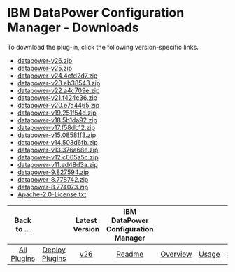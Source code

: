 
# IBM DataPower Configuration Manager - Downloads

To download the plug-in, click the following version-specific links.
- [datapower-v26.zip](https://github.com/ibm-datapower/datapower-configuration-manager/releases/download/Datapower26/datapower-v26.zip)
- [datapower-v25.zip](https://raw.githubusercontent.com/UrbanCode/IBM-UCD-PLUGINS/main/files/datapower/datapower-v25.zip)
- [datapower-v24.4cfd2d7.zip](https://github.com/ibm-datapower/datapower-configuration-manager/releases/download/24/datapower-v24.4cfd2d7.zip)
- [datapower-v23.eb38543.zip](https://raw.githubusercontent.com/UrbanCode/IBM-UCD-PLUGINS/main/files/datapower/datapower-v23.eb38543.zip)
- [datapower-v22.a4c709e.zip](https://raw.githubusercontent.com/UrbanCode/IBM-UCD-PLUGINS/main/files/datapower/datapower-v22.a4c709e.zip)
- [datapower-v21.f424c36.zip](https://raw.githubusercontent.com/UrbanCode/IBM-UCD-PLUGINS/main/files/datapower/datapower-v21.f424c36.zip)
- [datapower-v20.e7a4465.zip](https://raw.githubusercontent.com/UrbanCode/IBM-UCD-PLUGINS/main/files/datapower/datapower-v20.e7a4465.zip)
- [datapower-v19.251f54d.zip](https://raw.githubusercontent.com/UrbanCode/IBM-UCD-PLUGINS/main/files/datapower/datapower-v19.251f54d.zip)
- [datapower-v18.5b1da92.zip](https://raw.githubusercontent.com/UrbanCode/IBM-UCD-PLUGINS/main/files/datapower/datapower-v18.5b1da92.zip)
- [datapower-v17.f58db12.zip](https://raw.githubusercontent.com/UrbanCode/IBM-UCD-PLUGINS/main/files/datapower/datapower-v17.f58db12.zip)
- [datapower-v15.08581f3.zip](https://raw.githubusercontent.com/UrbanCode/IBM-UCD-PLUGINS/main/files/datapower/datapower-v15.08581f3.zip)
- [datapower-v14.503d6fb.zip](https://raw.githubusercontent.com/UrbanCode/IBM-UCD-PLUGINS/main/files/datapower/datapower-v14.503d6fb.zip)
- [datapower-v13.376a68e.zip](https://raw.githubusercontent.com/UrbanCode/IBM-UCD-PLUGINS/main/files/datapower/datapower-v13.376a68e.zip)
- [datapower-v12.c005a5c.zip](https://raw.githubusercontent.com/UrbanCode/IBM-UCD-PLUGINS/main/files/datapower/datapower-v12.c005a5c.zip)
- [datapower-v11.ed48d3a.zip](https://raw.githubusercontent.com/UrbanCode/IBM-UCD-PLUGINS/main/files/datapower/datapower-v11.ed48d3a.zip)
- [datapower-9.827594.zip](https://raw.githubusercontent.com/UrbanCode/IBM-UCD-PLUGINS/main/files/datapower/datapower-9.827594.zip)
- [datapower-8.778742.zip](https://raw.githubusercontent.com/UrbanCode/IBM-UCD-PLUGINS/main/files/datapower/datapower-8.778742.zip)
- [datapower-8.774073.zip](https://raw.githubusercontent.com/UrbanCode/IBM-UCD-PLUGINS/main/files/datapower/datapower-8.774073.zip)
- [Apache-2.0-License.txt](https://raw.githubusercontent.com/UrbanCode/IBM-UCD-PLUGINS/main/files/datapower/Apache-2.0-License.txt)

|Back to ...||Latest Version|IBM DataPower Configuration Manager ||||
| :---: | :---: | :---: | :---: | :---: | :---: | :---: |
|[All Plugins](../../index.md)|[Deploy Plugins](../README.md)|[v26](https://github.com/ibm-datapower/datapower-configuration-manager/releases/download/Datapower26/datapower-v26.zip)|[Readme](README.md)|[Overview](overview.md)|[Usage](usage.md)|[Steps](steps.md)|
